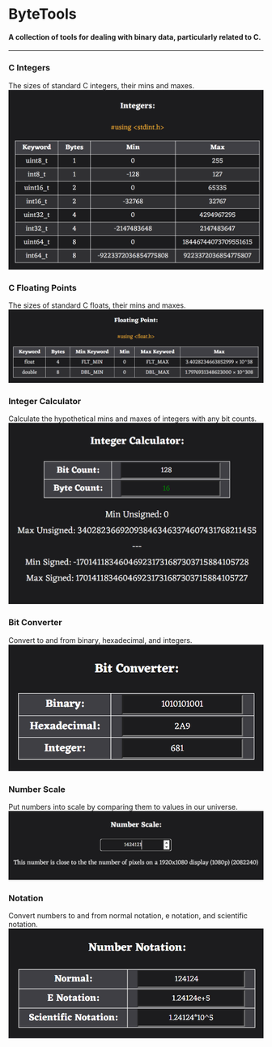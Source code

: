 # ByteTools
#### A collection of tools for dealing with binary data, particularly related to C.

---

### C Integers
The sizes of standard C integers, their mins and maxes.
![](gh/screenshot_int.png)

### C Floating Points
The sizes of standard C floats, their mins and maxes.
![](gh/screenshot_float.png)

### Integer Calculator
Calculate the hypothetical mins and maxes of integers with any bit counts.
![](gh/screenshot_intcalc.png)

### Bit Converter
Convert to and from binary, hexadecimal, and integers.
![](gh/screenshot_bitcon.png)

### Number Scale
Put numbers into scale by comparing them to values in our universe.
![](gh/screenshot_numscale.png)

### Notation
Convert numbers to and from normal notation, e notation, and scientific notation.
![](gh/screenshot_notation.png)
